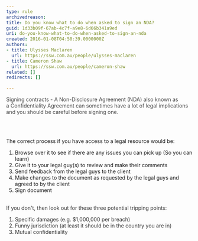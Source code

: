 ```yaml
---
type: rule
archivedreason: 
title: Do you know what to do when asked to sign an NDA?
guid: 1d33b09f-67ab-4c7f-a9e8-6d66b341a9ed
uri: do-you-know-what-to-do-when-asked-to-sign-an-nda
created: 2016-01-08T04:50:39.0000000Z
authors:
- title: Ulysses Maclaren
  url: https://ssw.com.au/people/ulysses-maclaren
- title: Cameron Shaw
  url: https://ssw.com.au/people/cameron-shaw
related: []
redirects: []

---
```



<p><span class="valid-text" style="color&#58;#444444;display&#58;inline;">Signing contracts -&#160;A&#160;Non-Disclosure Agreement (NDA) also known as a&#160;Confidentiality Agreement can sometimes have a lot of legal implications and you should be careful before signing one.</span></p>
<br><excerpt class='endintro'></excerpt><br>
<p>The correct process if you have access to a legal resource&#160;would be&#58;</p><ol><li><span style="line-height&#58;1.6;"> </span>Browse over it to see if there are any issues you&#160;can pick up (So you can learn)</li><li>Give it to your legal guy(s)&#160;to review and make their&#160;comments<br></li><li>Send feedback from the&#160;legal guys&#160;to the client<br></li><li>Make changes to the document as requested&#160;by the legal guys&#160;and agreed to by the&#160;client<br></li><li>Sign document<br></li></ol><div><font color="#333333"><br></font></div><div><font color="#333333">If you don't, then look out for these three potential tripping points&#58;</font></div><div><ol><li><font color="#333333">Specific damages (e.g. $1,000,000 per breach)</font></li><li><font color="#333333">Funny jurisdiction (at least it should be in the country you are in)</font></li><li><font color="#333333">Mutual confidentiality<br></font></li></ol></div>


